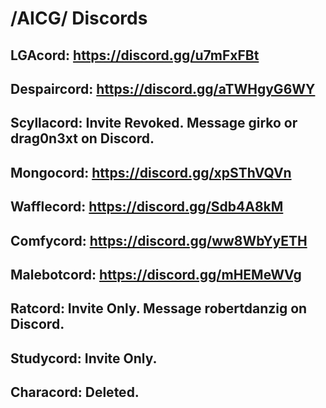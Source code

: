 # /AICG/ Discords

## LGAcord: https://discord.gg/u7mFxFBt

## Despaircord: https://discord.gg/aTWHgyG6WY

## Scyllacord: Invite Revoked. Message girko or drag0n3xt on Discord.

## Mongocord: https://discord.gg/xpSThVQVn  

## Wafflecord: https://discord.gg/Sdb4A8kM

## Comfycord: https://discord.gg/ww8WbYyETH

## Malebotcord:  https://discord.gg/mHEMeWVg

## Ratcord: Invite Only. Message robertdanzig on Discord.

## Studycord: Invite Only. 

## Characord: Deleted.